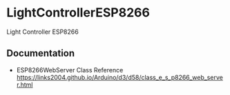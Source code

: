 # LightControllerESP8266
Light Controller ESP8266

## Documentation

* ESP8266WebServer Class Reference https://links2004.github.io/Arduino/d3/d58/class_e_s_p8266_web_server.html
